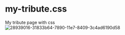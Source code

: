 # my-tribute.css
My tribute page  with css 
![28939016-31833b64-7890-11e7-8409-3c4ad6190d58](https://user-images.githubusercontent.com/97290356/193409688-42be2120-5aba-4ed6-88a0-9ca9d1ad1a53.png)
